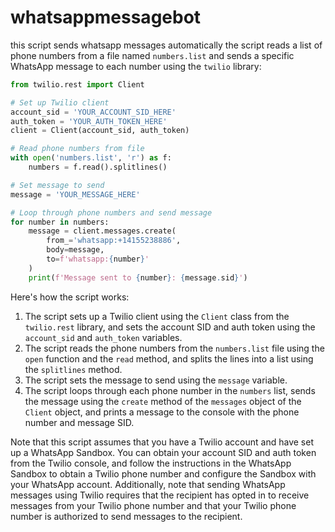 # whatsappmessagebot
this script sends whatsapp messages automatically
the script reads a list of phone numbers from a file named `numbers.list` and sends a specific WhatsApp message to each number using the `twilio` library:

```python
from twilio.rest import Client

# Set up Twilio client
account_sid = 'YOUR_ACCOUNT_SID_HERE'
auth_token = 'YOUR_AUTH_TOKEN_HERE'
client = Client(account_sid, auth_token)

# Read phone numbers from file
with open('numbers.list', 'r') as f:
    numbers = f.read().splitlines()

# Set message to send
message = 'YOUR_MESSAGE_HERE'

# Loop through phone numbers and send message
for number in numbers:
    message = client.messages.create(
        from_='whatsapp:+14155238886',
        body=message,
        to=f'whatsapp:{number}'
    )
    print(f'Message sent to {number}: {message.sid}')
```

Here's how the script works:

1. The script sets up a Twilio client using the `Client` class from the `twilio.rest` library, and sets the account SID and auth token using the `account_sid` and `auth_token` variables.
2. The script reads the phone numbers from the `numbers.list` file using the `open` function and the `read` method, and splits the lines into a list using the `splitlines` method.
3. The script sets the message to send using the `message` variable.
4. The script loops through each phone number in the `numbers` list, sends the message using the `create` method of the `messages` object of the `Client` object, and prints a message to the console with the phone number and message SID.

Note that this script assumes that you have a Twilio account and have set up a WhatsApp Sandbox. You can obtain your account SID and auth token from the Twilio console, and follow the instructions in the WhatsApp Sandbox to obtain a Twilio phone number and configure the Sandbox with your WhatsApp account. Additionally, note that sending WhatsApp messages using Twilio requires that the recipient has opted in to receive messages from your Twilio phone number and that your Twilio phone number is authorized to send messages to the recipient.
